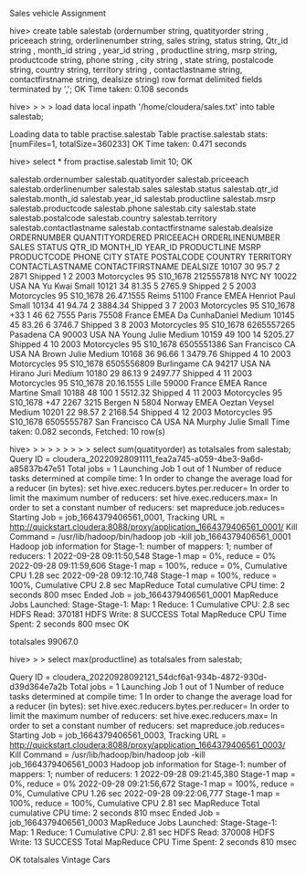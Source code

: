 Sales vehicle Assignment 

hive> create table salestab (ordernumber string, quatityorder string , priceeach string, orderlinenumber string, sales string, status string, Qtr_id string , month_id string , year_id string , productline string, msrp string, productcode string, phone string , city string , state string, postalcode string, country string, territory string , contactlastname string, contactfirstname string, dealsize string) row format delimited fields terminated by ',';
OK
Time taken: 0.108 seconds





hive>
    >
    >
    > load data local inpath '/home/cloudera/sales.txt' into table salestab;
    
    
    
    
Loading data to table practise.salestab
Table practise.salestab stats: [numFiles=1, totalSize=360233]
OK
Time taken: 0.471 seconds






hive> select * from practise.salestab limit 10;
OK

salestab.ordernumber    salestab.quatityorder   salestab.priceeach      salestab.orderlinenumber        salestab.sales  salestab.status salestab.qtr_id salestab.month_id       salestab.year_id salestab.productline    salestab.msrp   salestab.productcode    salestab.phone  salestab.city   salestab.state  salestab.postalcode     salestab.country        salestab.territory       salestab.contactlastname        salestab.contactfirstname       salestab.dealsize
ORDERNUMBER     QUANTITYORDERED PRICEEACH       ORDERLINENUMBER SALES   STATUS  QTR_ID  MONTH_ID        YEAR_ID PRODUCTLINE     MSRP    PRODUCTCODE     PHONE   CITY    STATE   POSTALCODE       COUNTRY TERRITORY       CONTACTLASTNAME CONTACTFIRSTNAME        DEALSIZE
10107   30      95.7    2       2871    Shipped 1       2       2003    Motorcycles     95      S10_1678        2125557818      NYC     NY      10022   USA     NA      Yu      Kwai    Small
10121   34      81.35   5       2765.9  Shipped 2       5       2003    Motorcycles     95      S10_1678        26.47.1555      Reims           51100   France  EMEA    Henriot Paul    Small
10134   41      94.74   2       3884.34 Shipped 3       7       2003    Motorcycles     95      S10_1678        +33 1 46 62 7555        Paris           75508   France  EMEA    Da CunhaDaniel   Medium
10145   45      83.26   6       3746.7  Shipped 3       8       2003    Motorcycles     95      S10_1678        6265557265      Pasadena        CA      90003   USA     NA      Young   Julie    Medium
10159   49      100     14      5205.27 Shipped 4       10      2003    Motorcycles     95      S10_1678        6505551386      San Francisco   CA              USA     NA      Brown   Julie    Medium
10168   36      96.66   1       3479.76 Shipped 4       10      2003    Motorcycles     95      S10_1678        6505556809      Burlingame      CA      94217   USA     NA      Hirano  Juri     Medium
10180   29      86.13   9       2497.77 Shipped 4       11      2003    Motorcycles     95      S10_1678        20.16.1555      Lille           59000   France  EMEA    Rance   Martine Small
10188   48      100     1       5512.32 Shipped 4       11      2003    Motorcycles     95      S10_1678        +47 2267 3215   Bergen          N 5804  Norway  EMEA    Oeztan  Veysel  Medium
10201   22      98.57   2       2168.54 Shipped 4       12      2003    Motorcycles     95      S10_1678        6505555787      San Francisco   CA              USA     NA      Murphy  Julie    Small
Time taken: 0.082 seconds, Fetched: 10 row(s)





hive>
    >
    >
    >
    >
    >
    >
    >
    > select sum(quatityorder) as totalsales from salestab;
Query ID = cloudera_20220928091111_fea2a745-a059-4be3-9a6d-a85837b47e51
Total jobs = 1
Launching Job 1 out of 1
Number of reduce tasks determined at compile time: 1
In order to change the average load for a reducer (in bytes):
  set hive.exec.reducers.bytes.per.reducer=<number>
In order to limit the maximum number of reducers:
  set hive.exec.reducers.max=<number>
In order to set a constant number of reducers:
  set mapreduce.job.reduces=<number>
Starting Job = job_1664379406561_0001, Tracking URL = http://quickstart.cloudera:8088/proxy/application_1664379406561_0001/
Kill Command = /usr/lib/hadoop/bin/hadoop job  -kill job_1664379406561_0001
Hadoop job information for Stage-1: number of mappers: 1; number of reducers: 1
2022-09-28 09:11:50,548 Stage-1 map = 0%,  reduce = 0%
2022-09-28 09:11:59,606 Stage-1 map = 100%,  reduce = 0%, Cumulative CPU 1.28 sec
2022-09-28 09:12:10,748 Stage-1 map = 100%,  reduce = 100%, Cumulative CPU 2.8 sec
MapReduce Total cumulative CPU time: 2 seconds 800 msec
Ended Job = job_1664379406561_0001
MapReduce Jobs Launched:
Stage-Stage-1: Map: 1  Reduce: 1   Cumulative CPU: 2.8 sec   HDFS Read: 370181 HDFS Write: 8 SUCCESS
Total MapReduce CPU Time Spent: 2 seconds 800 msec
OK
    
    
totalsales
99067.0









hive>
    >
    > select max(productline) as totalsales from salestab;


Query ID = cloudera_20220928092121_54dcf6a1-934b-4872-930d-d39d364e7a2b
Total jobs = 1
Launching Job 1 out of 1
Number of reduce tasks determined at compile time: 1
In order to change the average load for a reducer (in bytes):
  set hive.exec.reducers.bytes.per.reducer=<number>
In order to limit the maximum number of reducers:
  set hive.exec.reducers.max=<number>
In order to set a constant number of reducers:
  set mapreduce.job.reduces=<number>
Starting Job = job_1664379406561_0003, Tracking URL = http://quickstart.cloudera:8088/proxy/application_1664379406561_0003/
Kill Command = /usr/lib/hadoop/bin/hadoop job  -kill job_1664379406561_0003
Hadoop job information for Stage-1: number of mappers: 1; number of reducers: 1
2022-09-28 09:21:45,380 Stage-1 map = 0%,  reduce = 0%
2022-09-28 09:21:56,672 Stage-1 map = 100%,  reduce = 0%, Cumulative CPU 1.26 sec
2022-09-28 09:22:06,777 Stage-1 map = 100%,  reduce = 100%, Cumulative CPU 2.81 sec
MapReduce Total cumulative CPU time: 2 seconds 810 msec
Ended Job = job_1664379406561_0003
MapReduce Jobs Launched:
Stage-Stage-1: Map: 1  Reduce: 1   Cumulative CPU: 2.81 sec   HDFS Read: 370008 HDFS Write: 13 SUCCESS
Total MapReduce CPU Time Spent: 2 seconds 810 msec

OK
totalsales
Vintage Cars

